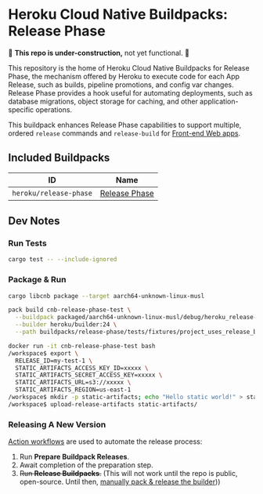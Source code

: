 # Heroku Cloud Native Buildpacks: Release Phase

🚧 **This repo is under-construction,** not yet functional. 🚧

This repository is the home of Heroku Cloud Native Buildpacks for Release Phase, the mechanism offered by Heroku to execute code for each App Release, such as builds, pipeline promotions, and config var changes. Release Phase provides a hook useful for automating deployments, such as database migrations, object storage for caching, and other application-specific operations.

This buildpack enhances Release Phase capabilities to support multiple, ordered `release` commands and `release-build` for [Front-end Web apps](https://github.com/heroku/buildpacks-frontend-web).

## Included Buildpacks

| ID                       | Name                                                 |
|--------------------------|------------------------------------------------------|
| `heroku/release-phase`   | [Release Phase](buildpacks/release-phase/README.md)  |

## Dev Notes

### Run Tests

```bash
cargo test -- --include-ignored
```

### Package & Run

```bash
cargo libcnb package --target aarch64-unknown-linux-musl

pack build cnb-release-phase-test \
  --buildpack packaged/aarch64-unknown-linux-musl/debug/heroku_release-phase \
  --builder heroku/builder:24 \
  --path buildpacks/release-phase/tests/fixtures/project_uses_release_build

docker run -it cnb-release-phase-test bash
/workspace$ export \
  RELEASE_ID=my-test-1 \
  STATIC_ARTIFACTS_ACCESS_KEY_ID=xxxxx \
  STATIC_ARTIFACTS_SECRET_ACCESS_KEY=xxxxx \
  STATIC_ARTIFACTS_URL=s3://xxxxx \
  STATIC_ARTIFACTS_REGION=us-east-1
/workspace$ mkdir -p static-artifacts; echo "Hello static world!" > static-artifacts/note.txt
/workspace$ upload-release-artifacts static-artifacts/
```

### Releasing A New Version

[Action workflows](https://github.com/heroku/buildpacks-release-phase/actions) are used to automate the release process:

1. Run **Prepare Buildpack Releases**.
1. Await completion of the preparation step.
1. ~~Run **Release Buildpacks**.~~ (This will not work until the repo is public, open-source. Until then, [manually pack & release the builder](builder/README.md#internal-release-process)))
